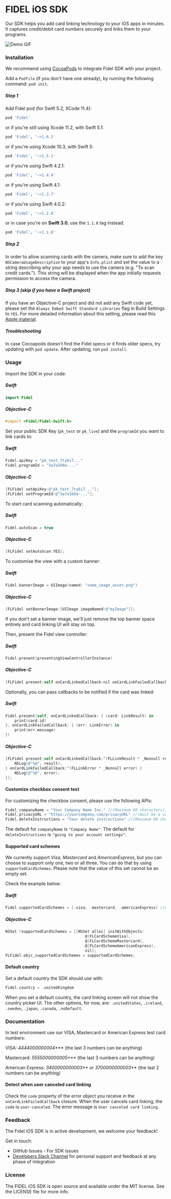 # FIDEL iOS SDK

Our SDK helps you add card linking technology to your iOS apps in minutes. It captures credit/debit card numbers securely and links them to your programs.

![Demo GIF](https://cl.ly/84d481392da6/Screen%252520Recording%2525202018-09-18%252520at%25252004.49%252520PM.gif)

### Installation

We recommend using [CocoaPods][642d6fa5] to integrate Fidel SDK with your project.

[642d6fa5]: https://cocoapods.org/ "CocoaPods"

Add a `Podfile` (if you don't have one already), by running the following command: `pod init`.

##### Step 1

Add Fidel pod (for Swift 5.2, XCode 11.4):

```ruby
pod 'Fidel'
```

or if you're still using Xcode 11.2, with Swift 5.1:

```ruby
pod 'Fidel', '~>1.6.2'
```

or if you're using Xcode 10.3, with Swift 5:

```ruby
pod 'Fidel', '~>1.5.1'
```

or if you're using Swift 4.2.1:

```ruby
pod 'Fidel', '~>1.4.4'
```

or if you're using Swift 4.1:

```ruby
pod 'Fidel', '~>1.3.7'
```

or if you're using Swift 4.0.2:

```ruby
pod 'Fidel', '~>1.2.8'
```

or in case you're on **Swift 3.0**, use the `1.1.8` tag instead:

```ruby
pod 'Fidel', '~>1.1.8'
```

##### Step 2
In order to allow scanning cards with the camera, make sure to add the key `NSCameraUsageDescription` to your app's `Info.plist` and set the value to a string describing why your app needs to use the camera (e.g. "To scan credit cards."). This string will be displayed when the app initially requests permission to access the camera.

##### Step 3 (skip if you have a Swift project)
If you have an Objective-C project and did not add any Swift code yet, please set the `Always Embed Swift Standard Libraries` flag in Build Settings to `YES`. For more detailed information about this setting, please read this [Apple material](https://developer.apple.com/library/archive/qa/qa1881/_index.html).

##### Troubleshooting
In case Cocoapods doesn't find the Fidel specs or it finds older specs, try updating with `pod update`. After updating, run `pod install`.

### Usage

Import the SDK in your code:
##### Swift
```swift
import Fidel
```

##### Objective-C
```objectivec
#import <Fidel/Fidel-Swift.h>
```

Set your public SDK Key (`pk_test` or `pk_live`) and the `programId` you want to link cards to:

##### Swift
```swift
Fidel.apiKey = "pk_test_7ty6i7..."
Fidel.programId = "3a7a169a-..."
```

##### Objective-C
```objectivec
[FLFidel setApiKey:@"pk_test_7ty6i7..."];
[FLFidel setProgramId:@"3a7a169a-..."];
```

To start card scanning automatically:

##### Swift
```swift
Fidel.autoScan = true
```

##### Objective-C
```objectivec
[FLFidel setAutoScan:YES];
```

To customise the view with a custom banner:

##### Swift
```swift
Fidel.bannerImage = UIImage(named: "some_image_asset.png")
```

##### Objective-C
```objectivec
[FLFidel setBannerImage:[UIImage imageNamed:@"myImage"]];
```

If you don't set a banner image, we'll just remove the top banner space entirely and card linking UI will stay on top.

Then, present the Fidel view controller:

##### Swift
```swift
Fidel.present(presentingViewControllerInstance)
```

##### Objective-C
```objectivec
[FLFidel present:self onCardLinkedCallback:nil onCardLinkFailedCallback:nil];
```

Optionally, you can pass callbacks to be notified if the card was linked:

##### Swift
```swift
Fidel.present(self, onCardLinkedCallback: { (card: LinkResult) in
	print(card.id)
}, onCardLinkFailedCallback: { (err: LinkError) in
	print(err.message)
})
```

##### Objective-C
```objectivec
[FLFidel present:self onCardLinkedCallback:^(FLLinkResult * _Nonnull result) {
    NSLog(@"%@", result);
} onCardLinkFailedCallback:^(FLLinkError * _Nonnull error) {
    NSLog(@"%@", error);
}];
```

#### Customize checkbox consent text
For customizing the checkbox consent, please use the following APIs:

```swift
Fidel.companyName = "Your Company Name Inc." //(Maximum 60 characters);
Fidel.privacyURL = "https://yourcompany.com/privacyURL" //(must be a valid URL)
Fidel.deleteInstructions = "Your delete instructions" //(Maximum 60 characters);
```

The default for `companyName` is `"Company Name"`.
The default for `deleteInstructions` is `"going to your account settings"`.

#### Supported card schemes
We currently support _Visa_, _Mastercard_ and _AmericanExpress_, but you can choose to support only one, two or all three. You can do that by using `supportedCardSchemes`. Please note that the value of this set cannot be an empty set.

Check the example below:

##### Swift

```swift
Fidel.supportedCardSchemes = [.visa, .mastercard, .americanExpress] //you can also add .amex
```

##### Objective-C

```objectivec
NSSet *supportedCardSchemes = [[NSSet alloc] initWithObjects:
                                   @(FLCardSchemeVisa),
                                   @(FLCardSchemeMastercard),
                                   @(FLCardSchemeAmericanExpress),
                                   nil];
FLFidel.objc_supportedCardSchemes = supportedCardSchemes;
```

#### Default country

Set a default country the SDK should use with:

```swift
Fidel.country = .unitedKingdom
```

When you set a default country, the card linking screen will not show the country picker UI. The other options, for now, are: `.unitedStates`, `.ireland`, `.sweden`, `.japan`, `.canada`, `.noDefault`.

### Documentation

In test environment use our VISA, Mastercard or American Express test card numbers:

VISA: _4444000000004***_ (the last 3 numbers can be anything)

Mastercard: _5555000000005***_ (the last 3 numbers can be anything)

American Express: _3400000000003**_ or _3700000000003**_ (the last 2 numbers can be anything)

#### Detect when user canceled card linking

Check the `code` property of the error object you receive in the `onCardLinkFailedCallback` closure. When the user cancels card linking, the `code` is `user-canceled`. The error message is `User canceled card linking`.

### Feedback

The Fidel iOS SDK is in active development, we welcome your feedback!

Get in touch:
* GitHub Issues - For SDK issues
* [Developers Slack Channel](https://fidel-developers-slack-invites.herokuapp.com) for personal support and feedback at any phase of integration


### License

The FIDEL iOS SDK is open source and available under the MIT license. See the LICENSE file for more info.
